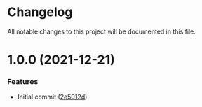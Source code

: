 # Changelog

All notable changes to this project will be documented in this file.

# 1.0.0 (2021-12-21)


### Features

* Initial commit ([2e5012d](https://github.com/Waracle/tf-postman/commit/2e5012de4bceb941025300fdcbde6d8894a6e924))
